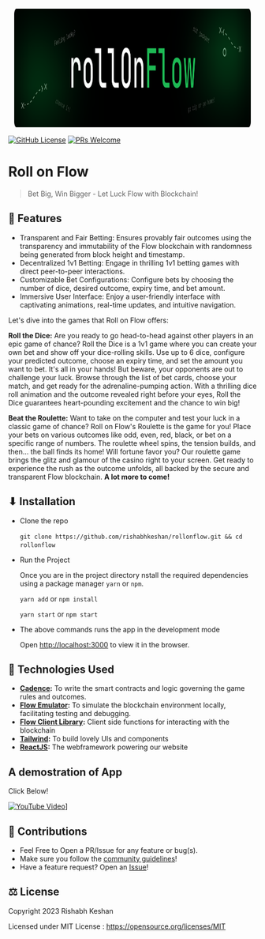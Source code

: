 <p align="center">
  <a href="https://github.com/rishabhkeshan/rollonflow">
    <img src="./src/assets/landingbanner.svg" alt="Logo" width="480" height="240">
  </a>
</p>

[![GitHub License](https://img.shields.io/github/license/rishabhkeshan/rollonflow)](https://github.com/rishabhkeshan/rollonflow/blob/master/LICENSE)
[![PRs Welcome](https://img.shields.io/badge/PRs-welcome-brightgreen.svg)](https://github.com/rishabhkeshan/rollonflow/issues/new/choose)

# Roll on Flow

> Bet Big, Win Bigger - Let Luck Flow with Blockchain!

## 🍿 Features
- Transparent and Fair Betting: Ensures provably fair outcomes using the transparency and immutability of the Flow blockchain with randomness being generated from block height and timestamp.
- Decentralized 1v1 Betting: Engage in thrilling 1v1 betting games with direct peer-to-peer interactions.
- Customizable Bet Configurations: Configure bets by choosing the number of dice, desired outcome, expiry time, and bet amount.
- Immersive User Interface: Enjoy a user-friendly interface with captivating animations, real-time updates, and intuitive navigation.

Let's dive into the games that Roll on Flow offers:

**Roll the Dice:** Are you ready to go head-to-head against other players in an epic game of chance? Roll the Dice is a 1v1 game where you can create your own bet and show off your dice-rolling skills. Use up to 6 dice, configure your predicted outcome, choose an expiry time, and set the amount you want to bet. It's all in your hands! But beware, your opponents are out to challenge your luck. Browse through the list of bet cards, choose your match, and get ready for the adrenaline-pumping action. With a thrilling dice roll animation and the outcome revealed right before your eyes, Roll the Dice guarantees heart-pounding excitement and the chance to win big!

**Beat the Roulette:** Want to take on the computer and test your luck in a classic game of chance? Roll on Flow's Roulette is the game for you! Place your bets on various outcomes like odd, even, red, black, or bet on a specific range of numbers. The roulette wheel spins, the tension builds, and then... the ball finds its home! Will fortune favor you? Our roulette game brings the glitz and glamour of the casino right to your screen. Get ready to experience the rush as the outcome unfolds, all backed by the secure and transparent Flow blockchain.
  **A lot more to come!**

## ⬇ Installation

- Clone the repo

  `git clone https://github.com/rishabhkeshan/rollonflow.git && cd rollonflow`

- Run the Project

  Once you are in the project directory nstall the required dependencies using a package manager `yarn` or `npm`.

  `yarn add` or `npm install`

  `yarn start` or `npm start`

- The above commands runs the app in the development mode

  Open [http://localhost:3000](http://localhost:3000) to view it in the browser.

## 📱 Technologies Used



- **[Cadence](https://developers.flow.com/cadence/language):** To write the smart contracts and logic governing the game rules and outcomes.
- **[Flow Emulator](https://developers.flow.com/cadence/language):** To simulate the blockchain environment locally, facilitating testing and debugging.
- **[Flow Client Library](https://developers.flow.com/tooling/fcl-js/api):** Client side functions for interacting with the blockchain
- **[Tailwind](https://tailwind.com):** To build lovely UIs and components
- **[ReactJS](https://reactjs.org/):** The webframework powering our website


## A demostration of App

Click Below!

[![YouTube Video](https://img.youtube.com/vi/ooCceQBc-pA/0.jpg)](https://www.youtube.com/watch?v=ooCceQBc-pA)]



## 🤝 Contributions

- Feel Free to Open a PR/Issue for any feature or bug(s).
- Make sure you follow the [community guidelines](https://docs.github.com/en/github/site-policy/github-community-guidelines)!
- Have a feature request? Open an [Issue](https://github.com/rishabhkeshan/rollonflow/issues/new)!

## ⚖ License

Copyright 2023 Rishabh Keshan

Licensed under MIT License : https://opensource.org/licenses/MIT
